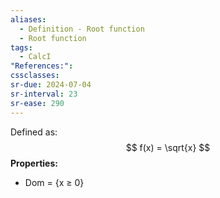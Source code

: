 ```yaml
---
aliases:
  - Definition - Root function
  - Root function
tags:
  - CalcI
"References:": 
cssclasses: 
sr-due: 2024-07-04
sr-interval: 23
sr-ease: 290
---
```

Defined as: 
$$
f(x) = \sqrt{x}
$$
**Properties:**
+ Dom = {x ≥ 0}

